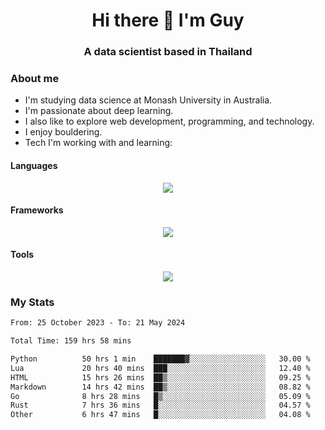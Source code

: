 <h1 align="center">Hi there 👋 I'm Guy</h1>
<h3 align="center">A data scientist based in Thailand</h3>

### About me

- I'm studying data science at Monash University in Australia.
- I'm passionate about deep learning.
- I also like to explore web development, programming, and technology.
- I enjoy bouldering.
- Tech I'm working with and learning:

#### Languages

<div align="center">
    <img src="https://skillicons.dev/icons?i=py,ts,js,html,css,rust,go" />
</div>

#### Frameworks

<div align="center">
    <img src="https://skillicons.dev/icons?i=pytorch,tensorflow,fastapi,react" /><br>
</div>

#### Tools

<div align="center">
    <img src="https://skillicons.dev/icons?i=postgres,redis,docker" /><br>
</div>

### My Stats

<!--START_SECTION:waka-->

```txt
From: 25 October 2023 - To: 21 May 2024

Total Time: 159 hrs 58 mins

Python          50 hrs 1 min    ███████▓░░░░░░░░░░░░░░░░░   30.00 %
Lua             20 hrs 40 mins  ███░░░░░░░░░░░░░░░░░░░░░░   12.40 %
HTML            15 hrs 26 mins  ██▒░░░░░░░░░░░░░░░░░░░░░░   09.25 %
Markdown        14 hrs 42 mins  ██▒░░░░░░░░░░░░░░░░░░░░░░   08.82 %
Go              8 hrs 28 mins   █▒░░░░░░░░░░░░░░░░░░░░░░░   05.09 %
Rust            7 hrs 36 mins   █░░░░░░░░░░░░░░░░░░░░░░░░   04.57 %
Other           6 hrs 47 mins   █░░░░░░░░░░░░░░░░░░░░░░░░   04.08 %
```

<!--END_SECTION:waka-->
